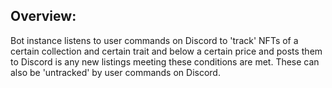 ## Overview:

Bot instance listens to user commands on Discord to 'track' NFTs of a certain collection and certain trait and below a certain price and posts them to Discord is any new listings meeting these conditions are met. These can also be 'untracked' by user commands on Discord. 